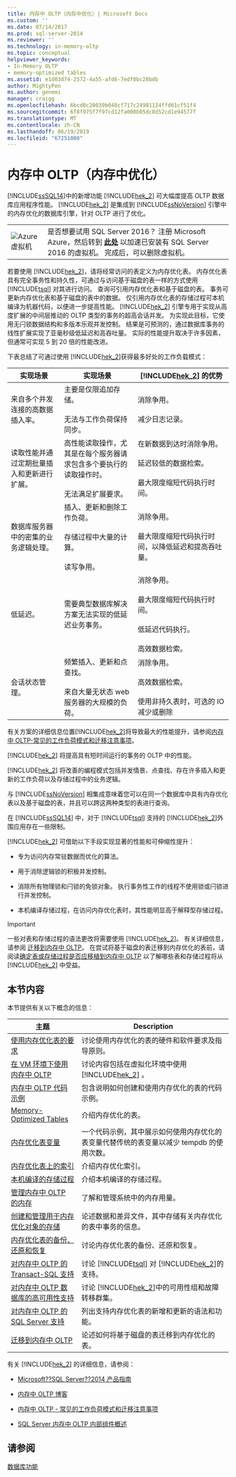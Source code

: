 ```yaml
---
title: 内存中 OLTP（内存中优化）| Microsoft Docs
ms.custom: ''
ms.date: 07/14/2017
ms.prod: sql-server-2014
ms.reviewer: ''
ms.technology: in-memory-oltp
ms.topic: conceptual
helpviewer_keywords:
- In-Memory OLTP
- memory-optimized tables
ms.assetid: e1d03d74-2572-4a55-afd6-7edf0bc28bdb
author: MightyPen
ms.author: genemi
manager: craigg
ms.openlocfilehash: 6bcd8c20039b048cf717c24981124ffd61cf51f4
ms.sourcegitcommit: 6f8f975f7f97cd12fa008b05dc8d52cd1e94577f
ms.translationtype: MT
ms.contentlocale: zh-CN
ms.lasthandoff: 06/19/2019
ms.locfileid: "67251000"
---
```

# <a name="in-memory-oltp-in-memory-optimization"></a>内存中 OLTP（内存中优化）

  [!INCLUDE[ssSQL14](../../../includes/sssql14-md.md)]中的新增功能 [!INCLUDE[hek_2](../../../includes/hek-2-md.md)] 可大幅度提高 OLTP 数据库应用程序性能。 [!INCLUDE[hek_2](../../../includes/hek-2-md.md)] 是集成到 [!INCLUDE[ssNoVersion](../../../includes/ssnoversion-md.md)] 引擎中的内存优化的数据库引擎，针对 OLTP 进行了优化。  
  
|||  
|-|-|  
|![Azure 虚拟机](../../master-data-services/media/azure-virtual-machine.png "Azure 虚拟机")|是否想要试用 SQL Server 2016？ 注册 Microsoft Azure，然后转到 **[此处](https://azure.microsoft.com/en-us/marketplace/partners/microsoft/sqlserver2016rtmenterprisewindowsserver2012r2/?wt.mc_id=sqL16_vm)** 以加速已安装有 SQL Server 2016 的虚拟机。 完成后，可以删除虚拟机。|  
  
 若要使用 [!INCLUDE[hek_2](../../../includes/hek-2-md.md)]，请将经常访问的表定义为内存优化表。 内存优化表具有完全事务性和持久性，可通过与访问基于磁盘的表一样的方式使用 [!INCLUDE[tsql](../../../includes/tsql-md.md)] 对其进行访问。 查询可引用内存优化表和基于磁盘的表。 事务可更新内存优化表和基于磁盘的表中的数据。 仅引用内存优化表的存储过程可本机编译为机器代码，以便进一步提高性能。 [!INCLUDE[hek_2](../../../includes/hek-2-md.md)] 引擎专用于实现从高度扩展的中间层推动的 OLTP 类型的事务的超高会话并发。 为实现此目标，它使用无闩锁数据结构和多版本乐观并发控制。 结果是可预测的，通过数据库事务的线性扩展实现了亚毫秒级低延迟和高吞吐量。 实际的性能提升取决于许多因素，但通常可实现 5 到 20 倍的性能改进。  
  
 下表总结了可通过使用 [!INCLUDE[hek_2](../../../includes/hek-2-md.md)]获得最多好处的工作负载模式：  
  
|实现场景|实现场景|[!INCLUDE[hek_2](../../../includes/hek-2-md.md)] 的优势|  
|-----------------------------|-----------------------------|-------------------------------------|  
|来自多个并发连接的高数据插入率。|主要是仅限追加存储。<br /><br /> 无法与工作负荷保持同步。|消除争用。<br /><br /> 减少日志记录。|  
|读取性能并通过定期批量插入和更新进行扩展。|高性能读取操作，尤其是在每个服务器请求包含多个要执行的读取操作时。<br /><br /> 无法满足扩展要求。|在新数据到达时消除争用。<br /><br /> 延迟较低的数据检索。<br /><br /> 最大限度缩短代码执行时间。|  
|数据库服务器中的密集的业务逻辑处理。|插入、更新和删除工作负荷。<br /><br /> 存储过程中大量的计算。<br /><br /> 读写争用。|消除争用。<br /><br /> 最大限度缩短代码执行时间，以降低延迟和提高吞吐量。|  
|低延迟。|需要典型数据库解决方案无法实现的低延迟业务事务。|消除争用。<br /><br /> 最大限度缩短代码执行时间。<br /><br /> 低延迟代码执行。<br /><br /> 高效数据检索。|  
|会话状态管理。|频繁插入、更新和点查找。<br /><br /> 来自大量无状态 web 服务器的大规模的负荷。|消除争用。<br /><br /> 高效数据检索。<br /><br /> 使用非持久表时，可选的 IO 减少或删除|  
  
 有关方案的详细信息位置[!INCLUDE[hek_2](../../../includes/hek-2-md.md)]将导致最大的性能提升，请参阅[内存中 OLTP-常见的工作负荷模式和迁移注意事项](https://msdn.microsoft.com/library/dn673538.aspx)。  
  
 [!INCLUDE[hek_2](../../../includes/hek-2-md.md)] 将提高具有短时间运行的事务的 OLTP 中的性能。  
  
 [!INCLUDE[hek_2](../../../includes/hek-2-md.md)] 将改善的编程模式包括并发情景、点查找、存在许多插入和更新的工作负荷以及存储过程中的业务逻辑。  
  
 与 [!INCLUDE[ssNoVersion](../../../includes/ssnoversion-md.md)] 相集成意味着您可以在同一个数据库中具有内存优化表以及基于磁盘的表，并且可以跨这两种类型的表进行查询。  
  
 在 [!INCLUDE[ssSQL14](../../../includes/sssql14-md.md)] 中，对于 [!INCLUDE[tsql](../../../includes/tsql-md.md)] 支持的 [!INCLUDE[hek_2](../../../includes/hek-2-md.md)]外围应用存在一些限制。  
  
 [!INCLUDE[hek_2](../../../includes/hek-2-md.md)] 可借助以下手段实现显著的性能和可伸缩性提升：  
  
-   专为访问内存常驻数据而优化的算法。  
  
-   用于消除逻辑锁的积极并发控制。  
  
-   消除所有物理锁和闩锁的免锁对象。 执行事务性工作的线程不使用锁或闩锁进行并发控制。  
  
-   本机编译存储过程，在访问内存优化表时，其性能明显高于解释型存储过程。  
  
> [!IMPORTANT]  
>  一些对表和存储过程的语法更改将需要使用 [!INCLUDE[hek_2](../../../includes/hek-2-md.md)]。 有关详细信息，请参阅 [迁移到内存中 OLTP](migrating-to-in-memory-oltp.md)。 在尝试将基于磁盘的表迁移到内存优化的表前，请阅读[确定表或存储过程是否应移植到内存中 OLTP](determining-if-a-table-or-stored-procedure-should-be-ported-to-in-memory-oltp.md) 以了解哪些表和存储过程将从 [!INCLUDE[hek_2](../../../includes/hek-2-md.md)] 中受益。  
  
## <a name="in-this-section"></a>本节内容  
 本节提供有关以下概念的信息：  
  
|主题|Description|  
|-----------|-----------------|  
|[使用内存优化表的要求](memory-optimized-tables.md)|讨论使用内存优化的表的硬件和软件要求及指导原则。|  
|[在 VM 环境下使用内存中 OLTP](../../database-engine/using-in-memory-oltp-in-a-vm-environment.md)|讨论内容包括在虚拟化环境中使用 [!INCLUDE[hek_2](../../../includes/hek-2-md.md)] 。|  
|[内存中 OLTP 代码示例](in-memory-oltp-code-samples.md)|包含说明如何创建和使用内存优化的表的代码示例。|  
|[Memory-Optimized Tables](memory-optimized-tables.md)|介绍内存优化的表。|  
|[内存优化表变量](../../database-engine/memory-optimized-table-variables.md)|一个代码示例，其中展示如何使用内存优化的表变量代替传统的表变量以减少 tempdb 的使用次数。|  
|[内存优化表上的索引](../../database-engine/indexes-on-memory-optimized-tables.md)|介绍内存优化索引。|  
|[本机编译的存储过程](natively-compiled-stored-procedures.md)|介绍本机编译的存储过程。|  
|[管理内存中 OLTP 的内存](../../database-engine/managing-memory-for-in-memory-oltp.md)|了解和管理系统中的内存用量。|  
|[创建和管理用于内存优化对象的存储](creating-and-managing-storage-for-memory-optimized-objects.md)|论述数据和差异文件，其中存储有关内存优化的表中事务的信息。|  
|[内存优化表的备份、还原和恢复](restore-and-recovery-of-memory-optimized-tables.md)|讨论内存优化表的备份、还原和恢复。|  
|[对内存中 OLTP 的 Transact-SQL 支持](transact-sql-support-for-in-memory-oltp.md)|讨论 [!INCLUDE[tsql](../../../includes/tsql-md.md)] 对 [!INCLUDE[hek_2](../../../includes/hek-2-md.md)]的支持。|  
|[对内存中 OLTP 数据库的高可用性支持](high-availability-support-for-in-memory-oltp-databases.md)|讨论 [!INCLUDE[hek_2](../../../includes/hek-2-md.md)]中的可用性组和故障转移群集。|  
|[对内存中 OLTP 的 SQL Server 支持](sql-server-support-for-in-memory-oltp.md)|列出支持内存优化表的新增和更新的语法和功能。|  
|[迁移到内存中 OLTP](migrating-to-in-memory-oltp.md)|论述如何将基于磁盘的表迁移到内存优化的表。|  
  
 有关 [!INCLUDE[hek_2](../../../includes/hek-2-md.md)] 的详细信息，请参阅：  
  
-   [Microsoft??SQL Server??2014 产品指南](https://www.microsoft.com/download/confirmation.aspx?id=39269)  
  
-   [内存中 OLTP 博客](https://go.microsoft.com/fwlink/?LinkId=311696)  
  
-   [内存中 OLTP - 常见的工作负荷模式和迁移注意事项](https://msdn.microsoft.com/library/dn673538.aspx)  
  
-   [SQL Server 内存中 OLTP 内部组件概述](https://download.microsoft.com/download/8/3/6/8360731A-A27C-4684-BC88-FC7B5849A133/SQL_Server_2016_In_Memory_OLTP_White_Paper.pdf)  
    <!--
         (https://download.microsoft.com/download/8/3/6/8360731A-A27C-4684-BC88-FC7B5849A133/SQL_Server_2016_In_Memory_OLTP_White_Paper.pdf)
         (/sql/relational-databases/in-memory-oltp/sql-server-in-memory-oltp-internals-for-sql-server-2016?view=sql-server-2016)
    -->
  
## <a name="see-also"></a>请参阅  
 [数据库功能](../database-features.md)  
  
  
